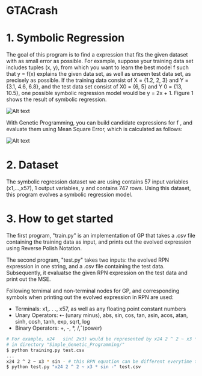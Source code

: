 # GTACrash

# 1. Symbolic Regression
The goal of this program is to find a expression that fits the given dataset with as small error as possible. For example, suppose your training data set includes tuples (x, y), from which you want to learn the best model f such that y = f(x) explains the given data set, as well as unseen test data set, as precisely as possible. If the training data consist of X = {1.2, 2, 3} and Y = {3.1, 4.6, 6.8}, and the test data set consist of X0 = {6, 5} and Y 0 = {13, 10.5}, one possible symbolic regression model would be y = 2x + 1. Figure 1 shows the result of symbolic regression.

![Alt text](Figures/Figure1.png?raw=true "Title")

With Genetic Programming, you can build candidate expressions for f , and evaluate them using Mean Square Error, which is calculated as follows:

![Alt text](Figures/Figure2.png?raw=true "Title")

# 2. Dataset
The symbolic regression dataset we are using contains 57 input variables (x1,...,x57), 1 output variables, y and contains 747 rows. Using this dataset, this program evolves a symbolic regression model.

# 3. How to get started

The first program, "train.py" is an implementation of GP that takes a .csv file containing the training data as input, and prints out the evolved expression using Reverse Polish Notation. 

The second program, "test.py" takes two inputs: the evolved RPN expression in one string, and a .csv file containing the test data. Subsequently, it evaluatse the given RPN expression on the test data and print out the MSE.

Following ternimal and non-terminal nodes for GP, and corresponding symbols when printing out the evolved expression in RPN are used:
-  Terminals: x1,. . ., x57, as well as any floating point constant numbers
-  Unary Operators: ⇠ (unary minus), abs, sin, cos, tan, asin, acos, atan, sinh, cosh,
tanh, exp, sqrt, log
-  Binary Operators: +, -, *, /,ˆ(power)


```sh
# For example, x24   sin( 2x3) would be represented by x24 2 ^ 2 ~ x3 * sin -.
# in directory "Simple_Genetic_Programming/"
$ python training.py test.csv
...
x24 2 ^ 2 ~ x3 * sin - # this RPN equation can be different everytime the program is run
$ python test.py "x24 2 ^ 2 ~ x3 * sin -" test.csv

```
